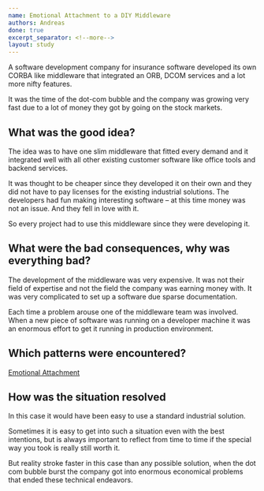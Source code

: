 ```yaml
---
name: Emotional Attachment to a DIY Middleware
authors: Andreas
done: true
excerpt_separator: <!--more-->
layout: study
---
```

A software development company for insurance software developed its own CORBA like middleware that integrated an ORB, DCOM services and a lot more nifty features. <!--more-->

It was the time of the dot-com bubble and the company was growing very fast due to a lot of money they got by going on the stock markets.

## What was the good idea?
The idea was to have one slim middleware that fitted every demand and it integrated well with all other existing customer software like office tools and backend services. 

It was thought to be cheaper since they developed it on their own and they did not have to pay licenses for the existing industrial solutions. 
The developers had fun making interesting software – at this time money was not an issue. And they fell in love with it. 

So every project had to use this middleware since they were developing it.  

## What were the bad consequences, why was everything bad?
The development of the middleware was very expensive. It was not their field of expertise and not the field the company was earning money with. 
It was very complicated to set up a software due sparse documentation. 

Each time a problem arouse one of the middleware team was involved. When a new piece of software was running on a developer machine it was an enormous effort to get it running in production environment.

## Which patterns were encountered?
[Emotional Attachment](../patterns/emotional_misattachment.md)

## How was the situation resolved
In this case it would have been easy to use a standard industrial solution. 

Sometimes it is easy to get into such a situation even with the best intentions, but is always important to reflect from time to time if the special way you took is really still worth it. 

But reality stroke faster in this case than any possible solution, when the dot com bubble burst the company got into enormous economical problems that ended these technical endeavors. 

